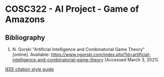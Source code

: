 # COSC322 - AI Project - Game of Amazons

## Bibliography
1. N. Gorski "Artificial Intelligence and Combinatorial Game Theory" [online].
  Available: https://www.ngorski.com/index.php?id=artificial-intelligence-and-combinatorial-game-theory [Accessed March 3, 2021].

[IEEE citation style guide](https://ieee-dataport.org/sites/default/files/analysis/27/IEEE%20Citation%20Guidelines.pdf)
